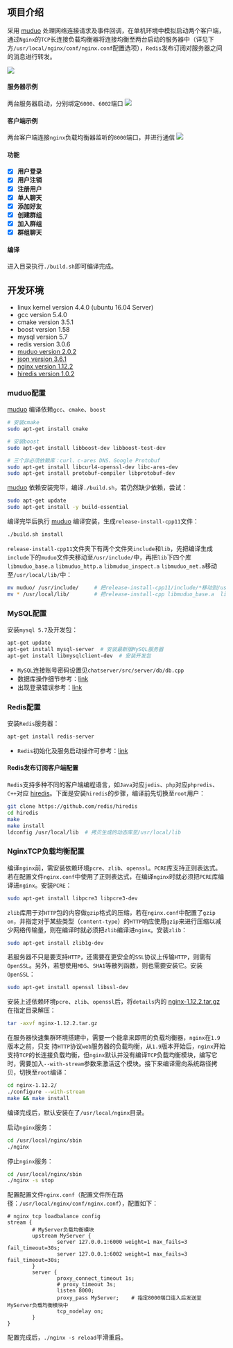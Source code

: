 ## 项目介绍
采用 [muduo](https://github.com/chenshuo/muduo) 处理网络连接请求及事件回调，在单机环境中模拟启动两个客户端，通过`Nginx`的`TCP`长连接负载均衡器将连接均衡至两台启动的服务器中（详见下方`/usr/local/nginx/conf/nginx.conf`配置选项），`Redis`发布订阅对服务器之间的消息进行转发。

![](./img/csmodel.png)


#### 服务器示例
两台服务器启动，分别绑定`6000`、`6002`端口
![](./img/serverstart.png)

#### 客户端示例
两台客户端连接`nginx`负载均衡器监听的`8000`端口，并进行通信
![](./img/chat.png)

#### 功能
* [x] **用户登录**
* [x] **用户注销**
* [x] **注册用户**
* [x] **单人聊天**
* [x] **添加好友**
* [x] **创建群组**
* [x] **加入群组**
* [x] **群组聊天**

#### 编译

进入目录执行`./build.sh`即可编译完成。


## 开发环境

- linux kernel version 4.4.0 (ubuntu 16.04 Server)
- gcc version 5.4.0
- cmake version 3.5.1
- boost version 1.58
- mysql version 5.7
- redis version 3.0.6
- [muduo version 2.0.2](https://github.com/chenshuo/muduo/releases/tag/v2.0.2)
- [json version 3.6.1](https://github.com/nlohmann/json/releases/tag/v3.6.1)
- [nginx version 1.12.2](http://nginx.org/download/nginx-1.12.2.tar.gz)
- [hiredis version 1.0.2](https://github.com/redis/hiredis)


### muduo配置

[muduo](https://github.com/chenshuo/muduo) 编译依赖`gcc`、`cmake`、`boost`

```sh
# 安装cmake
sudo apt-get install cmake

# 安装boost
sudo apt-get install libboost-dev libboost-test-dev

# 三个非必须依赖库：curl、c-ares DNS、Google Protobuf
sudo apt-get install libcurl4-openssl-dev libc-ares-dev
sudo apt-get install protobuf-compiler libprotobuf-dev
```

[muduo](https://github.com/chenshuo/muduo) 依赖安装完毕，编译`./build.sh`，若仍然缺少依赖，尝试：

```sh
sudo apt-get update
sudo apt-get install -y build-essential
```

编译完毕后执行 [muduo](https://github.com/chenshuo/muduo) 编译安装，生成`release-install-cpp11`文件：
```sh
./build.sh install
```

`release-install-cpp11`文件夹下有两个文件夹`include`和`lib`，先把编译生成`include`下的`muduo`文件夹移动至`/usr/include/`中，再把`lib`下四个库`libmuduo_base.a` `libmuduo_http.a` `libmuduo_inspect.a` `libmuduo_net.a`移动至`/usr/local/lib/`中：

```sh
mv muduo/ /usr/include/     # 把release-install-cpp11/include/*移动到/usr/include/
mv * /usr/local/lib/        # 把release-install-cpp libmuduo_base.a  libmuduo_http.a  libmuduo_inspect.a  libmuduo_net.a四个库拷贝到/usr/local/lib/
```


### MySQL配置

安装`mysql 5.7`及开发包：
```sh
apt-get update
apt-get install mysql-server  # 安装最新版MySQL服务器
apt-get install libmysqlclient-dev  # 安装开发包
```

* `MySQL`连接账号密码设置见`chatserver/src/server/db/db.cpp`
* 数据库操作细节参考：[link](https://zhuanlan.zhihu.com/p/115534006)
* 出现登录错误参考：[link](https://blog.csdn.net/weixin_42507981/article/details/113292645)

### Redis配置

安装`Redis`服务器：

```sh
apt-get install redis-server
```

* `Redis`初始化及服务启动操作可参考：[link](https://segmentfault.com/a/1190000019408555)

#### Redis发布订阅客户端配置

`Redis`支持多种不同的客户端编程语言，如`Java`对应`jedis`、`php`对应`phpredis`、`C++`对应 [hiredis](https://github.com/redis/hiredis)。下面是安装`hiredis`的步骤，编译前先切换至`root`用户：

```sh
git clone https://github.com/redis/hiredis
cd hiredis
make
make install
ldconfig /usr/local/lib  # 拷贝生成的动态库至/usr/local/lib
```


### NginxTCP负载均衡配置

编译`nginx`前，需安装依赖环境`pcre`、`zlib`、`openssl`。`PCRE`库支持正则表达式。若在配置文件`nginx.conf`中使用了正则表达式，在编译`nginx`时就必须把`PCRE`库编译进`nginx`。安装`PCRE`：

```sh
sudo apt-get install libpcre3 libpcre3-dev  
```

`zlib`库用于对`HTTP`包的内容做`gzip`格式的压缩，若在`nginx.conf`中配置了`gzip on`，并指定对于某些类型（`content-type`）的`HTTP`响应使用`gzip`来进行压缩以减少网络传输量，则在编译时就必须把`zlib`编译进`nginx`。安装`zlib`：
```sh
sudo apt-get install zlib1g-dev
```

若服务器不只是要支持`HTTP`，还需要在更安全的`SSL`协议上传输`HTTP`，则需有`OpenSSL`。另外，若想使用`MD5`、`SHA1`等散列函数，则也需要安装它。安装`OpenSSL`：
```sh
sudo apt-get install openssl libssl-dev 
```

安装上述依赖环境`pcre`、`zlib`、`openssl`后，将`details`内的 [nginx-1.12.2.tar.gz](http://nginx.org/download/nginx-1.12.2.tar.gz) 在指定目录解压：

```sh
tar -axvf nginx-1.12.2.tar.gz
```

在服务器快速集群环境搭建中，需要一个能拿来即用的负载均衡器，`nginx`在`1.9`版本之前，只支 持`HTTP`协议`web`服务器的负载均衡，从`1.9`版本开始后，`nginx`开始支持`TCP`的长连接负载均衡，但`nginx`默认并没有编译`TCP`负载均衡模块，编写它时，需要加入`--with-stream`参数来激活这个模块。接下来编译需向系统路径拷贝，切换至`root`编译：

```sh
cd nginx-1.12.2/
./configure --with-stream
make && make install
```

编译完成后，默认安装在了`/usr/local/nginx`目录。

启动`nginx`服务：
```sh
cd /usr/local/nginx/sbin
./nginx
```

停止`nginx`服务：
```sh
cd /usr/local/nginx/sbin
./nginx -s stop
```

配置配置文件`nginx.conf`（配置文件所在路径：`/usr/local/nginx/conf/nginx.conf`），配置如下：
```nginx
# nginx tcp loadbalance config
stream {
        # MyServer负载均衡模块
        upstream MyServer {
                server 127.0.0.1:6000 weight=1 max_fails=3 fail_timeout=30s;
                server 127.0.0.1:6002 weight=1 max_fails=3 fail_timeout=30s;
        }
        server {
                proxy_connect_timeout 1s;
                # proxy_timeout 3s;
                listen 8000;
                proxy_pass MyServer;    # 指定8000端口连入后发送至MyServer负载均衡模块中
                tcp_nodelay on;
        }
}
```
配置完成后，`./nginx -s reload`平滑重启。
